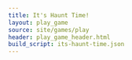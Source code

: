```yaml
---
title: It's Haunt Time!
layout: play_game
source: site/games/play
header: play_game_header.html
build_script: its-haunt-time.json
---
```

